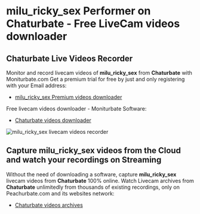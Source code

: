 # milu_ricky_sex Performer on Chaturbate - Free LiveCam videos downloader

## Chaturbate Live Videos Recorder

Monitor and record livecam videos of **milu_ricky_sex** from **Chaturbate** with Moniturbate.com
Get a premium trial for free by just and only registering with your Email address:
* [milu_ricky_sex Premium videos downloader](https://moniturbate.com/request-demo-licence-key.html)

Free livecam videos downloader - Moniturbate Software:
* [Chaturbate videos downloader](https://moniturbate.com/moniturbate-download-software.html)

![milu_ricky_sex livecam videos recorder](https://peachurnet.com/templates/moniturbate-software.png)


## Capture milu_ricky_sex videos from the Cloud and watch your recordings on Streaming

Without the need of downloading a software, capture **milu_ricky_sex** livecam videos from **Chaturbate** 100% online.
Watch Livecam archives from **Chaturbate** unlimitedly from thousands of existing recordings, only on Peachurbate.com and its websites network:
* [Chaturbate videos archives](https://peachurnet.com/)